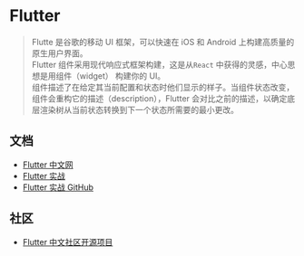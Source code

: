 # Flutter
> Flutte 是谷歌的移动 UI 框架，可以快速在 iOS 和 Android
> 上构建高质量的原生用户界面。  
> Flutter 组件采用现代响应式框架构建，这是从`React`
> 中获得的灵感，中心思想是用组件（widget） 构建你的
> UI。  
> 组件描述了在给定其当前配置和状态时他们显示的样子。当组件状态改变，组件会重构它的描述（description），Flutter 会对比之前的描述，以确定底层渲染树从当前状态转换到下一个状态所需要的最小更改。

## 文档
* [Flutter 中文网](https://flutterchina.club/)
* [Flutter 实战](https://book.flutterchina.club/)
* [Flutter 实战 GitHub](https://github.com/flutterchina/flutter-in-action/blob/master/docs/SUMMARY.md)

## 社区
* [Flutter 中文社区开源项目](https://github.com/flutterchina)
